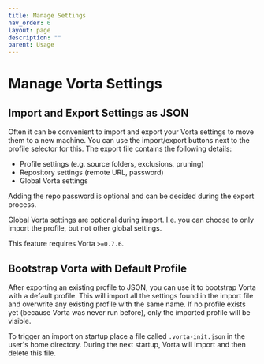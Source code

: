 ```yaml
---
title: Manage Settings
nav_order: 6
layout: page
description: ""
parent: Usage
---
```


# Manage Vorta Settings

## Import and Export Settings as JSON

Often it can be convenient to import and export your Vorta settings to move them to a new machine. You can use the import/export buttons next to the profile selector for this. The export file contains the following details:

- Profile settings (e.g. source folders, exclusions, pruning)
- Repository settings (remote URL, password)
- Global Vorta settings

Adding the repo password is optional and can be decided during the export process.

Global Vorta settings are optional during import. I.e. you can choose to only import the profile, but not other global settings.

This feature requires Vorta `>=0.7.6`.

## Bootstrap Vorta with Default Profile

After exporting an existing profile to JSON, you can use it to bootstrap Vorta with a default profile. This will import all the settings found in the import file and overwrite any existing profile with the same name. If no profile exists yet (because Vorta was never run before), only the imported profile will be visible.

To trigger an import on startup place a file called `.vorta-init.json` in the user's home directory. During the next startup, Vorta will import and then delete this file.
